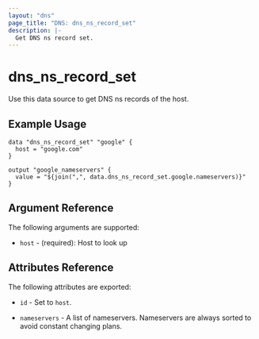 ```yaml
---
layout: "dns"
page_title: "DNS: dns_ns_record_set"
description: |-
  Get DNS ns record set.
---
```


# dns_ns_record_set

Use this data source to get DNS ns records of the host.

## Example Usage

```hcl
data "dns_ns_record_set" "google" {
  host = "google.com"
}

output "google_nameservers" {
  value = "${join(",", data.dns_ns_record_set.google.nameservers)}"
}
```

## Argument Reference

The following arguments are supported:

 * `host` - (required): Host to look up

## Attributes Reference

The following attributes are exported:

 * `id` - Set to `host`.

 * `nameservers` - A list of nameservers. Nameservers are always sorted to avoid constant changing plans.
